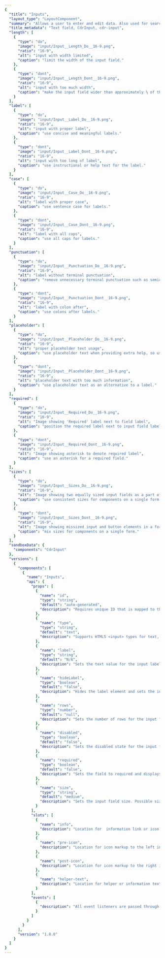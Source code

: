 ```yaml
---
{
  "title": "Inputs",
  "layout_type": "LayoutComponent",
  "summary": "Allows a user to enter and edit data. Also used for search",
  "title_metadata": "Text field, CdrInput, cdr-input",
  "length": [
    {
      "type": "do",
      "image": "input/Input__Length_Do__16-9.png",
      "ratio": "16-9",
      "alt": "input with width limited",
      "caption": "limit the width of the input field."
    },
    {
      "type": "dont",
      "image": "input/Input__Length_Dont__16-9.png",
      "ratio": "16-9",
      "alt": "input with too much width",
      "caption": "make the input field wider than approximately ⅓ of the information being entered."
    }
  ],
  "label": [
    {
      "type": "do",
      "image": "input/Input__Label_Do__16-9.png",
      "ratio": "16-9",
      "alt": "input with proper label",
      "caption": "use concise and meaningful labels."
    },
    {
      "type": "dont",
      "image": "input/Input__Label_Dont__16-9.png",
      "ratio": "16-9",
      "alt": "input with too long of label",
      "caption": "use instructional or help text for the label."
    }
  ],
  "case": [
    {
      "type": "do",
      "image": "input/Input__Case_Do__16-9.png",
      "ratio": "16-9",
      "alt": "label with proper case",
      "caption": "use sentence case for labels."
    },
    {
      "type": "dont",
      "image": "input/Input__Case_Dont__16-9.png",
      "ratio": "16-9",
      "alt": "label with all caps",
      "caption": "use all caps for labels."
    }
  ],
  "punctuation": [
    {
      "type": "do",
      "image": "input/Input__Punctuation_Do__16-9.png",
      "ratio": "16-9",
      "alt": "label without terminal punctuation",
      "caption": "remove unnecessary terminal punctuation such as semicolons, colons or periods."
    },
    {
      "type": "dont",
      "image": "input/Input__Punctuation_Dont__16-9.png",
      "ratio": "16-9",
      "alt": "label with colon after",
      "caption": "use colons after labels."
    }
  ],
  "placeholder": [
    {
      "type": "do",
      "image": "input/Input__Placeholder_Do__16-9.png",
      "ratio": "16-9",
      "alt": "proper placeholder text usage",
      "caption": "use placeholder text when providing extra help, so user understands what to enter."
    },
    {
      "type": "dont",
      "image": "input/Input__Placeholder_Dont__16-9.png",
      "ratio": "16-9",
      "alt": "placeholder text with too much information",
      "caption": "use placeholder text as an alternative to a label."
    }
  ],
  "required": [
    {
      "type": "do",
      "image": "input/Input__Required_Do__16-9.png",
      "ratio": "16-9",
      "alt": "Image showing 'Required' label next to field label",
      "caption": "position the required label next to input field label."
    },
    {
      "type": "dont",
      "image": "input/Input__Required_Dont__16-9.png",
      "ratio": "16-9",
      "alt": "Image showing asterisk to denote required label",
      "caption": "use an asterisk for a required field."
    }
  ],
  "sizes": [
    {
      "type": "do",
      "image": "input/Input__Sizes_Do__16-9.png",
      "ratio": "16-9",
      "alt": "Image showing two equally sized input fields as a part of a form",
      "caption": "use consistent sizes for components on a single form."
    },
    {
      "type": "dont",
      "image": "input/Input__Sizes_Dont__16-9.png",
      "ratio": "16-9",
      "alt": "Image showing missized input and button elements in a form",
      "caption": "mix sizes for components on a single form."
    }
  ],
  "sandboxData": {
    "components": "CdrInput"
  },
  "versions": [
    {
      "components": [
        {
          "name": "Inputs",
          "api": {
            "props": [
              {
                "name": "id",
                "type": "string",
                "default": "auto-generated",
                "description": "Requires unique ID that is mapped to the label ‘for’ attribute.  If this value is not set, it will be auto-generated."
              },
              {
                "name": "type",
                "type": "string",
                "default": "text",
                "description": "Supports HTML5 <input> types for text, email, number, password, search, and URL."
              },
              {
                "name": "label",
                "type": "string",
                "default": "N/A",
                "description": "Sets the text value for the input label.  Required for a11y compliance.  Use ‘hideLabel’ if the label display is not desired. Required."
              },
              {
                "name": "hideLabel",
                "type": "boolean",
                "default": "false",
                "description": "Hides the label element and sets the input ‘aria-label’ to the value of the ‘label’ prop for a11y compliance."
              },
              {
                "name": "rows",
                "type": "number",
                "default": "null",
                "description": "Sets the number of rows for the input field and converts input field to textarea if the value of the ‘rows’ prop is greater than 1."
              },
              {
                "name": "disabled",
                "type": "boolean",
                "default": "false",
                "description": "Sets the disabled state for the input field and label styling. Also, restricts user input."
              },
              {
                "name": "required",
                "type": "boolean",
                "default": "false",
                "description": "Sets the field to required and displays the text “Required” next to the input label."
              },
              {
                "name": "size",
                "type": "string",
                "default": "medium",
                "description": "Sets the input field size. Possible sizes are: {  ‘medium’  |  ‘large’  }. Also works with responsive breakpoints. Breakpoint values are: xs, sm, md, and lg. Examples: { 'small' | 'medium' | 'large' | 'large@sm' }"
              }
            ],
            "slots": [
              {
                "name": "info",
                "description": "Location for  information link or icon markup to the right above the input field."
              },
              {
                "name": "pre-icon",
                "description": "Location for icon markup to the left inside the input field."
              },
              {
                "name": "post-icon",
                "description": "Location for icon markup to the right inside the input field."
              },
              {
                "name": "helper-text",
                "description": "Location for helper or information text to the left below the input field."
              }
            ],
            "events": [
              {
                "description": "All event listeners are passed through to/from the component."
              }
            ]
          }
        }
      ],
      "version": "1.0.0"
    }
  ]
}
---
```


<cdr-doc-tabs>
<template slot="Overview">
<cdr-doc-table-of-contents-shell>

## Default
Basic input field with label.


<cdr-doc-example-code-pair repository-href="/src/components/input" :sandbox-data="$page.frontmatter.sandboxData" :backgroundToggle="false" :codeMaxHeight="false" :model="{defaultModel: ''}">

```html
<cdr-input
  v-model="defaultModel"
  label="Input label"
  placeholder="Placeholder input"
/>
<br>
<cdr-input
  v-model="defaultModel"
  label="Input label"
  placeholder="Placeholder input"
  disabled
/>
```

</cdr-doc-example-code-pair>

## Required

Basic input field with label and required tag.


<cdr-doc-example-code-pair repository-href="/src/components/input" :sandbox-data="$page.frontmatter.sandboxData" :backgroundToggle="false" :codeMaxHeight="false" :model="{defaultModel: ''}">

```html
<cdr-input
  v-model="defaultModel"
  label="Input label"
  placeholder="Placeholder input"
  required
/>
```

</cdr-doc-example-code-pair>

## Sizing

Change size for the input field. Default size is medium.


<cdr-doc-example-code-pair repository-href="/src/components/input" :sandbox-data="$page.frontmatter.sandboxData" :backgroundToggle="false" :codeMaxHeight="false" :model="{defaultModel: ''}">

```html
<cdr-input
  v-model="defaultModel"
  label="Input label"
  placeholder="Placeholder input"
/>
<br>
<cdr-input
  v-model="defaultModel"
  label="Input label"
  placeholder="Placeholder input"
  size="large"
/>
```

</cdr-doc-example-code-pair>

## Bare

Input field with no label.


<cdr-doc-example-code-pair repository-href="/src/components/input" :sandbox-data="$page.frontmatter.sandboxData" :backgroundToggle="false" :codeMaxHeight="false" :model="{defaultModel: ''}">

```html
<cdr-input
  v-model="defaultModel"
  label="Input label"
  placeholder="Placeholder input"
  hideLabel
/>
```

</cdr-doc-example-code-pair>

## Multi-Line Input

Multiple line input field with expander control in lower right.


<cdr-doc-example-code-pair repository-href="/src/components/input" :sandbox-data="$page.frontmatter.sandboxData" :backgroundToggle="false" :codeMaxHeight="false" :model="{defaultModel: ''}">

```html
<cdr-input
  v-model="defaultModel"
  label="Input label"
  placeholder="Placeholder input"
  :rows="4"
/>
```

</cdr-doc-example-code-pair>

## Input with Link Text

Input field with link text on right.


<cdr-doc-example-code-pair repository-href="/src/components/input" :sandbox-data="$page.frontmatter.sandboxData" :backgroundToggle="false" :codeMaxHeight="false" :model="{defaultModel: ''}">

```html
<cdr-input
  v-model="defaultModel"
  label="Input label"
  placeholder="Placeholder input"
>
  <template slot="info">
    <a href="#">Information link</a>
  </template>
</cdr-input>
```

</cdr-doc-example-code-pair>

## Input with Icon Above

Input field with icon above input field on right.

<cdr-doc-example-code-pair repository-href="/src/components/input" :sandbox-data="Object.assign({}, $page.frontmatter.sandboxData, {components: 'CdrInput, CdrIcon, CdrIconSprite'})" :backgroundToggle="false" :codeMaxHeight="false" :model="{defaultModel: ''}">

```html
<cdr-icon-sprite />
<cdr-input
  v-model="defaultModel"
  label="Input label"
  placeholder="Placeholder input"
>
  <cdr-icon
    slot="info"
    use="#information-fill"
    class="cdr-button__icon"
    inherit-color
  />
</cdr-input>
```

</cdr-doc-example-code-pair>

## Input with Helper Text

Input field with helper or hint text below input field.

<cdr-doc-example-code-pair repository-href="/src/components/input" :sandbox-data="$page.frontmatter.sandboxData" :backgroundToggle="false" :codeMaxHeight="false" :model="{defaultModel: ''}">

```html
<cdr-input
  v-model="defaultModel"
  label="Input label"
  placeholder="Placeholder input"
>
  <template slot="helper-text">
    Helper or additional text
  </template>
</cdr-input>
```

</cdr-doc-example-code-pair>

## Input with Icon Inserted Left

Input field with icon inserted into input field on left. Icon is decorative and not intended for any action.

<cdr-doc-example-code-pair repository-href="/src/components/input" :sandbox-data="Object.assign({}, $page.frontmatter.sandboxData, {components: 'CdrInput, CdrIcon, CdrIconSprite'})" :backgroundToggle="false" :codeMaxHeight="false"  :model="{defaultModel: ''}">

```html
<cdr-icon-sprite />
<cdr-input
  v-model="defaultModel"
  label="Input label"
  placeholder="Placeholder input"
>
  <cdr-icon
    slot="pre-icon"
    use="#location-pin-stroke"
    class="cdr-button__icon"
    inherit-color
  />
</cdr-input>
```

</cdr-doc-example-code-pair>

## Input with Icon Inserted Right

Input field with icon inserted into input field on right. Icon is decorative and not intended for any action.

<cdr-doc-example-code-pair repository-href="/src/components/input" :sandbox-data="Object.assign({}, $page.frontmatter.sandboxData, {components: 'CdrInput, CdrIcon, CdrIconSprite'})" :backgroundToggle="false" :codeMaxHeight="false"  :model="{defaultModel: ''}">

```html
<cdr-icon-sprite />
<cdr-input
  v-model="defaultModel"
  label="Input label"
  placeholder="Placeholder input"
>
  <cdr-icon
    slot="post-icon"
    use="#credit-card"
    class="cdr-button__icon"
    inherit-color
  />
</cdr-input>
```

</cdr-doc-example-code-pair>

## Accessibility

This component has compliance with WCAG guidelines by:
- Requiring a value for the `label` field
- When hiding a label, the `aria-label` attribute is set to the `label` value

</cdr-doc-table-of-contents-shell>
</template>

<template slot="Design Guidelines">
<cdr-doc-table-of-contents-shell>

## Use When

- Entering data with a wide variety of responses
- Searching for content

### Don’t Use When

- Selecting from a specific set of options. Instead, use Selects

## Foundations

- **Identifiable** - Input fields should indicate that users can enter information
- **Findable** - It should be easy to find an input field among other elements
- **Legible** - Input fields indicate their state such as enabled, focused, or disabled

### Options

- Define width using CSS styles
- Height options are medium or large. For more information, view Overview tab
- Ability to specify field type for text, email, number, password, search, and URL

### Multi-Line Input Fields

- Use when long free-form text is the desired user input such as a comment on a review or feedback form
- Overflow text wraps to a new line
- Scroll bar appears on right border when cursor reaches the bottom of the field
- This input field is defined by setting the number of rows for a recommended response length
- Resizing handle allows user to change the height of the input area
- Min and max limits are set by the product team for:
  - Max-height of textarea
  - Maximum and minimum number of characters

<cdr-img class="cdr-doc-article-img" alt="Multi-line input field with resizing hande and scroll bar" :src="$withBase(`/input/Spec__Input_Multi_Line_Field__16-9.png`)" />


## Content

### Labels

- Use concise and consistent labels that describes the meaning of the input field
- Limit labels to 1–3 words and fewer than 20 characters, including spaces
- Use sentence case; not all caps, title caps or all lowercase
- Don’t use colons after labels

### Placeholder Text

- When user enters data into the input field, the placeholder text is not visible
- Placeholder text gives context about a field’s input, such as what type of input is expected.  For example, for a date input field, use “mm/dd/yyyy”
- Limit placeholder text to 1–3 words

### Helper Text

- Use helper text for hints or suggestions
- If help text is long or complex, use a tooltip or popover that is opened from the support link above the input field
- Too much help text can make a form look and feel difficult to use

### Do/Don't

<do-dont :examples="$page.frontmatter.length" />

<do-dont :examples="$page.frontmatter.label" />

<do-dont :examples="$page.frontmatter.case" />

<do-dont :examples="$page.frontmatter.punctuation" />

<do-dont :examples="$page.frontmatter.placeholder" />

## Behavior

### Inputs with Icons

- Icons inserted into input fields are decorative, not inteded for any action

### Required Fields

- The default status of an input field is “optional”
- If the status is set to “required”, the text, “Required” will appear next to the input label

### Do/Don't

<do-dont :examples="$page.frontmatter.required" />

<do-dont :examples="$page.frontmatter.sizes" />

</cdr-doc-table-of-contents-shell>
</template>

<template slot="API">
<cdr-doc-table-of-contents-shell>

## Props

<cdr-doc-api type="prop" :api-data="$page.frontmatter.versions[0].components[0].api.props"/>

## Slots

<cdr-doc-api type="slot" :api-data="$page.frontmatter.versions[0].components[0].api.slots" :slots-getting-started-link="false" />

## Events

<cdr-doc-api type="event" :api-data="$page.frontmatter.versions[0].components[0].api.events" />

## Usage

The **CdrInput** component requires `v-model` to bind the input value to your data model.  You can also use   `helper-text` to display additional information below the input.

```vue {3,6,7,8}
<cdr-input
  class="demo-input"
  v-model="inputWithSlots"
  id="slots-demo"
  label="Billing address ZIP code">
  <template slot="helper-text">
    International customers, if no postal code, enter "NA"
  </template>
</cdr-input>
```

The `aria-label` attribute will automatically be added on compilation based upon what is provided in the `label` prop.

```vue
<cdr-input
  class="demo-input"
  v-model="ariaModel"
  id="aria-demo"
  label="First Name">
</cdr-input>
```

This will result in the following HTML:

```vue
<div class="cdr-input-wrap">
  <input
    id="aria-demo"
    type="text"
    class="cdr-input"
    aria-label="First Name">
</div>
```

Input inherits the `placeholder` attribute for the placeholder text. You can also use the `post-icon` slot for adding and icon.

```vue {4,7,8,9}
<cdr-input
  class="demo-input"
  v-model="inputWithSlots"
  placeholder="mm/dd/yyyy"
  id="slots-demo"
  label="Event Date">
  <template slot="post-icon">
    <icon-calendar />
  </template>
</cdr-input>
```

</cdr-doc-table-of-contents-shell>
</template>

</cdr-doc-tabs>
